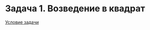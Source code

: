 # Задача 1. Возведение в квадрат
[Условие задачи](https://github.com/netology-code/cppl-homeworks/tree/main/05/01)
